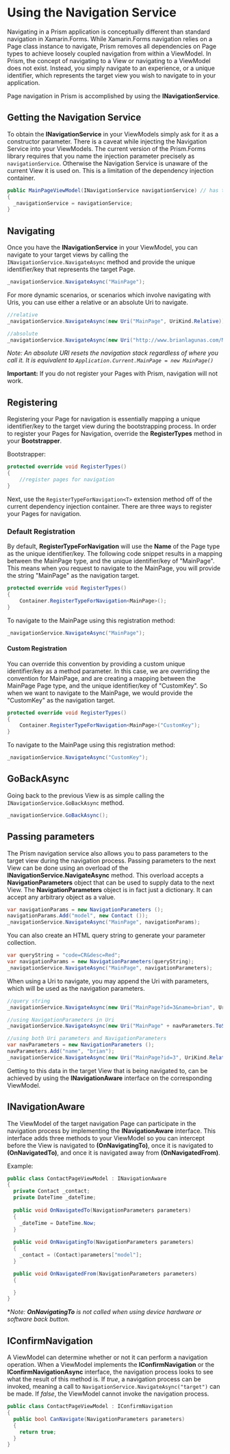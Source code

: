 # Using the Navigation Service

Navigating in a Prism application is conceptually different than standard navigation in Xamarin.Forms.  While Xamarin.Forms navigation relies on a Page class instance to navigate, Prism removes all dependencies on Page types to achieve loosely coupled navigation from within a ViewModel.  In Prism, the concept of navigating to a View or navigating to a ViewModel does not exist.  Instead, you simply navigate to an experience, or a unique identifier, which represents the target view you wish to navigate to in your application.

Page navigation in Prism is accomplished by using the **INavigationService**.

## Getting the Navigation Service

To obtain the **INavigationService** in your ViewModels simply ask for it as a constructor parameter.  There is a caveat while injecting the Navigation Service into your ViewModels. The current version of the Prism.Forms library requires that you name the injection parameter precisely as ```navigationService```. Otherwise the Navigation Service is unaware of the current View it is used on.  This is a limitation of the dependency injection container.

```cs
public MainPageViewModel(INavigationService navigationService) // has to be named correctly
{
  _navigationService = navigationService;
}
```

## Navigating

Once you have the **INavigationService** in your ViewModel, you can navigate to your target views by calling the `INavigationService.NavigateAsync` method and provide the unique identifier/key that represents the target Page.

```cs
_navigationService.NavigateAsync("MainPage");
```

For more dynamic scenarios, or scenarios which involve navigating with Uris, you can use either a relative or an absolute Uri to navigate.

```cs
//relative
_navigationService.NavigateAsync(new Uri("MainPage", UriKind.Relative));

//absolute
_navigationService.NavigateAsync(new Uri("http://www.brianlagunas.com/MainPage", UriKind.Absolute);
```

_Note: An absolute URI resets the navigation stack regardless of where you call it.  It is equivalent to `Application.Current.MainPage = new MainPage()`_

**Important:** If you do not register your Pages with Prism, navigation will not work.

## Registering

Registering your Page for navigation is essentially mapping a unique identifier/key to the target view during the bootstrapping process.  In order to register your Pages for Navigation, override the **RegisterTypes** method in your **Bootstrapper**.

Bootstrapper:

```cs
protected override void RegisterTypes()
{
    //register pages for navigation
}
```

Next, use the `RegisterTypeForNavigation<T>` extension method off of the current dependency injection container.  There are three ways to register your Pages for navigation.

### Default Registration

By default, **RegisterTypeForNavigation** will use the **Name** of the Page type as the unique identifier/key.  The following code snippet results in a mapping between the MainPage type, and the unique identifier/key of "MainPage".  This means when you request to navigate to the MainPage, you will provide the string "MainPage" as the navigation target.

```cs
protected override void RegisterTypes()
{
    Container.RegisterTypeForNavigation<MainPage>();
}
```

To navigate to the MainPage using this registration method:

```cs
_navigationService.NavigateAsync("MainPage");
```

#### Custom Registration

You can override this convention by providing a custom unique identifier/key as a method parameter.  In this case, we are overriding the convention for MainPage, and are creating a mapping between the MainPage Page type, and the unique identifier/key of "CustomKey".  So when we want to navigate to the MainPage, we would provide the "CustomKey" as the navigation target.

```cs
protected override void RegisterTypes()
{
    Container.RegisterTypeForNavigation<MainPage>("CustomKey");
}
```

To navigate to the MainPage using this registration method:

```cs
_navigationService.NavigateAsync("CustomKey");
```

## GoBackAsync

Going back to the previous View is as simple calling the `INavigationService.GoBackAsync` method. 

```cs
_navigationService.GoBackAsync();
```

## Passing parameters

The Prism navigation service also allows you to pass parameters to the target view during the navigation process.  Passing parameters to the next View can be done using an overload of the **INavigationService.NavigateAsync** method. This overload accepts a **NavigationParameters** object that can be used to supply data to the next View. The **NavigationParameters** object is in fact just a dictionary. It can accept any arbitrary object as a value.

```cs
var navigationParams = new NavigationParameters ();
navigationParams.Add("model", new Contact ());
_navigationService.NavigateAsync("MainPage", navigationParams);
```

You can also create an HTML query string to generate your parameter collection.

```cs
var queryString = "code=CR&desc=Red";
var navigationParams = new NavigationParameters(queryString);
_navigationService.NavigateAsync("MainPage", navigationParameters);
```

When using a Uri to navigate, you may append the Uri with parameters, which will be used as the navigation parameters.

```cs
//query string
_navigationService.NavigateAsync(new Uri("MainPage?id=3&name=brian", UriKind.Relative));

//using NavigationParameters in Uri
_navigationService.NavigateAsync(new Uri("MainPage" + navParameters.ToString(), UriKind.Relative));

//using both Uri parameters and NavigationParameters
var navParameters = new NavigationParameters ();
navParameters.Add("name", "brian");
_navigationService.NavigateAsync(new Uri("MainPage?id=3", UriKind.Relative), navParameters);
```

Getting to this data in the target View that is being navigated to, can be achieved by using the **INavigationAware** interface on the corresponding ViewModel.

## INavigationAware

The ViewModel of the target navigation Page can participate in the navigation process by implementing the **INavigationAware** interface.  This interface adds three methods to your ViewModel so you can intercept before the View is navigated to **(OnNavigatingTo)**, once it is navigated to **(OnNavigatedTo)**, and once it is navigated away from **(OnNavigatedFrom)**.

Example:

```cs
public class ContactPageViewModel : INavigationAware
{
  private Contact _contact;
  private DateTime _dateTime;
  
  public void OnNavigatedTo(NavigationParameters parameters)
  {
    _dateTime = DateTime.Now;
  }
  
  public void OnNavigatingTo(NavigationParameters parameters)
  {
    _contact = (Contact)parameters["model"];
  }

  public void OnNavigatedFrom(NavigationParameters parameters)
  {

  }
}
```
**Note: **OnNavigatingTo** is not called when using device hardware or software back button.* 

## IConfirmNavigation

A ViewModel can determine whether or not it can perform a navigation operation. When a ViewModel implements the **IConfirmNavigation** or the **IConfirmNavigationAsync** interface, the navigation process looks to see what the result of this method is.  If _true_, a navigation process can be invoked, meaning a call to `NavigationService.NavigateAsync("target")` can be made.  If _false_, the ViewModel cannot invoke the navigation process. 

```cs
public class ContactPageViewModel : IConfirmNavigation 
{
  public bool CanNavigate(NavigationParameters parameters)
  {
    return true;
  }
}
```
